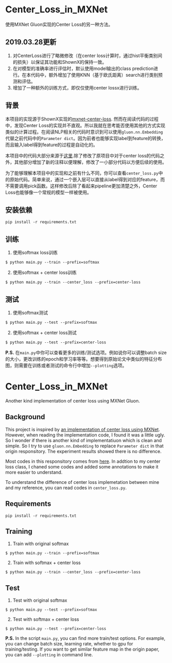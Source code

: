 # Center_Loss_in_MXNet
使用MXNet Gluon实现的Center Loss的另一种方法。

## 2019.03.28更新

1. 对CenterLoss进行了略微修改（在center loss计算时，通过hist平衡类别间的损失）以保证其功能和ShownX的保持一致。
2. 在对模型的准确率进行评估时，默认使用model输出的class prediction进行。在本代码中，额外增加了使用KNN（基于欧氏距离）search进行类别预测和评估。
3. 增加了一种额外的训练方式，即仅仅使用center lossx进行训练。

## 背景

本项目的实现源于ShownX实现的[mxnet-center-loss](https://github.com/ShownX/mxnet-center-loss). 然而在阅读代码的过程中，发现Center Loss的实现并不直观。所以我就在思考能否使用其他的方式实现类似的计算过程。在阅读NLP相关的代码时意识到可以使用`gluon.nn.Embedding`代替之前代码中的`Parameter dict`。因为前者也能够实现label到feature的转换，而且输入label得到feature的过程是自动化的。

本项目中的代码大部分来源于[这里](https://github.com/ShownX/mxnet-center-loss).除了修改了原项目中对于center loss的代码之外，其他部分增加了新的注释以便理解，修改了一小部分代码以方便后续的使用。

为了能够理解本项目中的实现和之前有什么不同，你可以查看`center_loss.py`中的原始代码。简单来说，通过一个嵌入层可以直接从label得到对应的feature，而不需要调用pick函数。这样修改后除了看起来pipeline更加清楚之外，Center Loss也能够像一个常规的模型一样被使用。

## 安装依赖
```
pip install -r requirements.txt
```

## 训练
1. 使用softmax loss训练
```
$ python main.py --train --prefix=softmax
```

2. 使用softmax + center loss训练
```
$ python main.py --train --center_loss --prefix=center-loss
```

## 测试
1. 使用softmax测试
```
$ python main.py --test --prefix=softmax
```

2. 使用softmax + center loss测试
```
$ python main.py --test --prefix=center-loss
```

**P.S.** 在`main.py`中你可以查看更多的训练/测试选项。例如说你可以调整batch size的大小，更改训练的epoch和学习率等等。想要得到原始论文中类似的特征分布图，则需要在训练或者测试的命令行中增加`--plotting`选项。

# Center_Loss_in_MXNet
Another kind implementation of center loss using MXNet Gluon.

## Background

This project is inspired by [an implementation of center loss using MXNet](https://github.com/ShownX/mxnet-center-loss). However, when reading the implementation code, I found it was a little ugly. So I wonder if there is another kind of implementatiuon which is clean and simple. So I try to use `gluon.nn.Embedding` to replace `Parameter dict` in that origin responsitory. The experiment results showed there is no difference. 

Most codes in this responsitory comes from [here](https://github.com/ShownX/mxnet-center-loss). In addtion to my center loss class, I chaned some codes and added some annotations to make it more easier to understand.

To understand the difference of center loss implemetation between mine and my reference, you can read codes in `center_loss.py`.

## Requirements
```
pip install -r requirements.txt
```

## Training
1. Train with original softmax
```
$ python main.py --train --prefix=softmax
```

2. Train with softmax + center loss
```
$ python main.py --train --center_loss --prefix=center-loss
```

## Test
1. Test with original softmax
```
$ python main.py --test --prefix=softmax
```

2. Test with softmax + center loss
```
$ python main.py --test --prefix=center-loss
```

**P.S.** In the script `main.py`, you can find more train/test options. For example, you can change batch size, learning rate, whether to gpu for training/testing. If you want to get similar feature map in the origin paper, you can add `--plotting` in command line.
